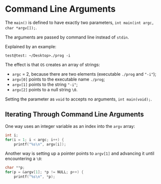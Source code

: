 # Command Line Arguments

The `main()` is defined to have exactly two parameters, `int main(int argc, char *argv[]);`.

The arguments are passed by command line instead of `stdin`.

Explained by an example:

```text
test@test: ~/Desktop>./prog -i
```

The effect is that `OS` creates an array of strings:

* `argc` = 2, because there are two elements \(executable `./prog` and `"-i"`\);
* `argv[0]` points to the executable name `./prog`;
* `argv[1]` points to the string `"-i"`;
* `argv[2]` points to a null string `\0`.

Setting the parameter as `void` to accepts no arguments, `int main(void);`.

## Iterating Through Command Line Arguments 

One way uses an integer variable as an index into the `argv` array:

```c
int i;
for(i = 1; i < argc; i++) {
    printf("%s\n", argv[i]);
```

Another way is setting up a pointer points to `argv[1]` and advancing it until encountering a `\0`:

```c
char **p;
for(p = &argv[1]; *p != NULL; p++) {
    printf("%s\n", *p);
```



